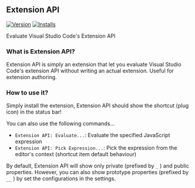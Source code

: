 ## Extension API
[![Version](https://vsmarketplacebadge.apphb.com/version/spywhere.extension-api.svg)](https://marketplace.visualstudio.com/items?itemName=spywhere.extension-api)
[![Installs](https://vsmarketplacebadge.apphb.com/installs/spywhere.extension-api.svg)](https://marketplace.visualstudio.com/items?itemName=spywhere.extension-api)

Evaluate Visual Studio Code's Extension API

### What is Extension API?
Extension API is simply an extension that let you evaluate Visual Studio Code's extension API without writing an actual extension.
Useful for extension authoring.

### How to use it?
Simply install the extension, Extension API should show the shortcut (plug icon) in the status bar!

You can also use the following commands...

- `Extension API: Evaluate...`: Evaluate the specified JavaScript expression
- `Extension API: Pick Expression...`: Pick the expression from the editor's context (shortcut item default behaviour)

By default, Extension API will show only private (prefixed by `_` ) and public properties.
However, you can also show prototype properties (prefixed by `__` ) by set the configurations in the settings.
